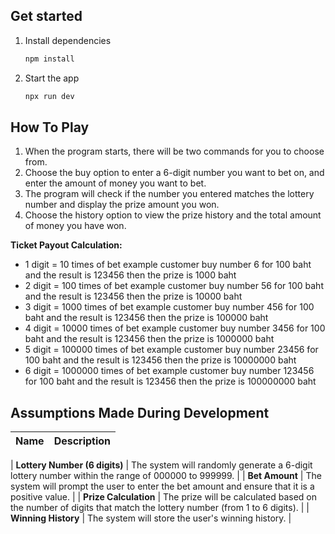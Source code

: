 ## Get started

1. Install dependencies

   ```bash
   npm install
   ```

2. Start the app

   ```bash
   npx run dev
   ```

## How To Play
1. When the program starts, there will be two commands for you to choose from.
2. Choose the buy option to enter a 6-digit number you want to bet on, and enter the amount of money you want to bet.
3. The program will check if the number you entered matches the lottery number and display the prize amount you won.
4. Choose the history option to view the prize history and the total amount of money you have won.

**Ticket Payout Calculation:**

- 1 digit = 10 times of bet example customer buy number 6 for 100 baht and the result is 123456 then the prize is 1000 baht
- 2 digit = 100 times of bet example customer buy number 56 for 100 baht and the result is 123456 then the prize is 10000 baht
- 3 digit = 1000 times of bet example customer buy number 456 for 100 baht and the result is 123456 then the prize is 100000 baht
- 4 digit = 10000 times of bet example customer buy number 3456 for 100 baht and the result is 123456 then the prize is 1000000 baht
- 5 digit = 100000 times of bet example customer buy number 23456 for 100 baht and the result is 123456 then the prize is 10000000 baht
- 6 digit = 1000000 times of bet example customer buy number 123456 for 100 baht and the result is 123456 then the prize is 100000000 baht

## Assumptions Made During Development

| **Name**                          | **Description**                                                                                                                                                                                                                                     |
| ------------------------------------- | --------------------------------------------------------------------------------------------------------------------------------------------------------------------------------------------------------------------------------------------------- |

| **Lottery Number (6 digits)**         | The system will randomly generate a 6-digit lottery number within the range of 000000 to 999999. 
                                                                                                   |
| **Bet Amount**                        | The system will prompt the user to enter the bet amount and ensure that it is a positive value.                                                                                             |
| **Prize Calculation**                 | The prize will be calculated based on the number of digits that match the lottery number (from 1 to 6 digits).                                                                                           |
| **Winning History**                   | The system will store the user's winning history.                                                                                           |